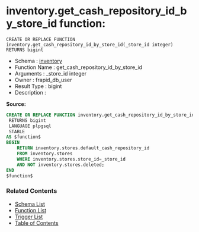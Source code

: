# inventory.get_cash_repository_id_by_store_id function:

```plpgsql
CREATE OR REPLACE FUNCTION inventory.get_cash_repository_id_by_store_id(_store_id integer)
RETURNS bigint
```
* Schema : [inventory](../../schemas/inventory.md)
* Function Name : get_cash_repository_id_by_store_id
* Arguments : _store_id integer
* Owner : frapid_db_user
* Result Type : bigint
* Description : 


**Source:**
```sql
CREATE OR REPLACE FUNCTION inventory.get_cash_repository_id_by_store_id(_store_id integer)
 RETURNS bigint
 LANGUAGE plpgsql
 STABLE
AS $function$
BEGIN
    RETURN inventory.stores.default_cash_repository_id
    FROM inventory.stores
    WHERE inventory.stores.store_id=_store_id
    AND NOT inventory.stores.deleted;
END
$function$

```

### Related Contents
* [Schema List](../../schemas.md)
* [Function List](../../functions.md)
* [Trigger List](../../triggers.md)
* [Table of Contents](../../README.md)

